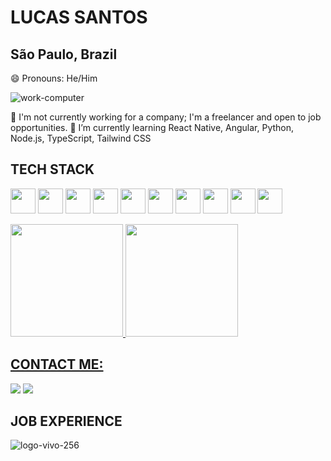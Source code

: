 
<!--
**LucasSantosOriginal/LucasSantosOriginal** is a ✨ _special_ ✨ repository because its `README.md` (this file) appears on your GitHub profile.

Here are some ideas to get you started:

- 🔭 I’m currently working on ...
- 🌱 I’m currently learning ...
- 👯 I’m looking to collaborate on ...
- 🤔 I’m looking for help with ...
- 💬 Ask me about ...
- 📫 How to reach me: ...
- 😄 Pronouns: ...
- ⚡ Fun fact: ...
-->

##  <h1>LUCAS SANTOS</h1>
<h2>São Paulo, Brazil </h2>
😄 Pronouns: He/Him

![work-computer](https://github.com/user-attachments/assets/03f07381-e639-43e7-9003-4572e2131d89)

🔭 I'm not currently working for a company; I'm a freelancer and open to job opportunities.
🌱 I’m currently learning React Native, Angular, Python, Node.js, TypeScript, Tailwind CSS 

## TECH STACK
<img loading="lazy" src="https://cdn.jsdelivr.net/gh/devicons/devicon@latest/icons/react/react-original-wordmark.svg" width="40" height="40"></img>
<img loading="lazy" src="https://cdn.jsdelivr.net/gh/devicons/devicon@latest/icons/typescript/typescript-original.svg"  width="40" height="40" />
<img loading="lazy" src="https://cdn.jsdelivr.net/gh/devicons/devicon@latest/icons/javascript/javascript-original.svg"  width="40" height="40" />
<img loading="lazy" src="https://cdn.jsdelivr.net/gh/devicons/devicon@latest/icons/python/python-original-wordmark.svg"  width="40" height="40" />
<img loading="lazy" src="https://cdn.jsdelivr.net/gh/devicons/devicon@latest/icons/css3/css3-plain-wordmark.svg" width="40" height="40" />
<img  loading="lazy" src="https://cdn.jsdelivr.net/gh/devicons/devicon@latest/icons/linux/linux-original.svg" width="40" height="40" />
<img loading="lazy" src="https://cdn.jsdelivr.net/gh/devicons/devicon@latest/icons/html5/html5-plain-wordmark.svg" width="40" height="40" />
<img loading="lazy" src="https://cdn.jsdelivr.net/gh/devicons/devicon@latest/icons/wordpress/wordpress-original.svg" width="40" height="40" />
<img loading="lazy" src="https://cdn.jsdelivr.net/gh/devicons/devicon@latest/icons/mysql/mysql-original-wordmark.svg" width="40" height="40" />
<img loading="lazy" src="https://cdn.jsdelivr.net/gh/devicons/devicon@latest/icons/vitejs/vitejs-original.svg" width="40" height="40" />

<div>
<a href="https://github.com/lucassantosoriginal">
<img loading="lazy" height="180em" src="https://github-readme-stats.vercel.app/api/top-langs/?username=lucassantosoriginal&layout=compact&langs_count=7&theme=midnight-purple"/>
<img loading="lazy" height="180em" src="https://github-readme-stats.vercel.app/api?username=lucassantosoriginal&show_icons=true&theme=midnight-purple&include_all_commits=true&count_private=true"/>

</div>

## CONTACT ME:

<div>

<a href = "mailto:contato.lucasazevedo1@gmail.com"><img loading="lazy" src="https://img.shields.io/badge/Gmail-D14836?style=for-the-badge&logo=gmail&logoColor=white" target="_blank"></a>
<a href="https://www.linkedin.com/in/lucas-azevedos/" target="_blank"><img loading="lazy" src="https://img.shields.io/badge/-LinkedIn-%230077B5?style=for-the-badge&logo=linkedin&logoColor=white" target="_blank"></a>   
</div>

## JOB EXPERIENCE
![logo-vivo-256](https://github.com/user-attachments/assets/d3da8bce-a434-4afc-bfa4-f15e2a4f724a)


